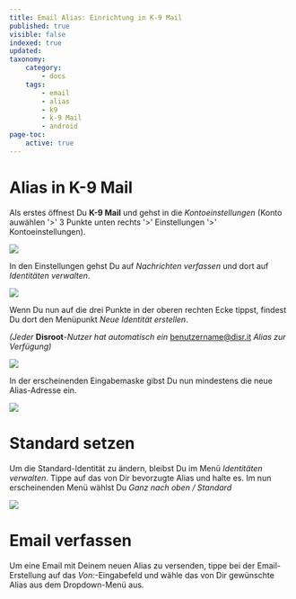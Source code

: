 ```yaml
---
title: Email Alias: Einrichtung in K-9 Mail
published: true
visible: false
indexed: true
updated:
taxonomy:
    category:
        - docs
    tags:
        - email
        - alias
        - k9
        - k-9 Mail
        - android
page-toc:
    active: true
---
```


# Alias in K-9 Mail

Als erstes öffnest Du **K-9 Mail** und gehst in die *Kontoeinstellungen* (Konto auwählen '>' 3 Punkte unten rechts '>' Einstellungen '>' Kontoeinstellungen).

![](de/identity_settings.png)

In den Einstellungen gehst Du auf *Nachrichten verfassen* und dort auf *Identitäten verwalten*.

![](de/identity_settings2.png)

Wenn Du nun auf die drei Punkte in der oberen rechten Ecke tippst, findest Du dort den Menüpunkt *Neue Identität erstellen*.

*(Jeder* **Disroot**-*Nutzer hat automatisch ein* benutzername@disr.it *Alias zur Verfügung)*

![](de/identity_settings3.png)

In der erscheinenden Eingabemaske gibst Du nun mindestens die neue Alias-Adresse ein.

![](de/identity_settings4.png)

# Standard setzen

Um die Standard-Identität zu ändern, bleibst Du im Menü *Identitäten verwalten*. Tippe auf das von Dir bevorzugte Alias und halte es. Im nun erscheinenden Menü wählst Du *Ganz nach oben / Standard*

![](de/identity_settings5.png)

# Email verfassen
Um eine Email mit Deinem neuen Alias zu versenden, tippe bei der Email-Erstellung auf das *Von:*-Eingabefeld und wähle das von Dir gewünschte Alias aus dem Dropdown-Menü aus.
